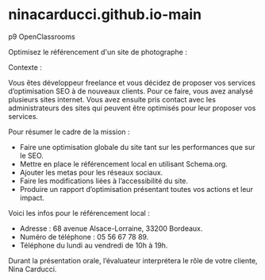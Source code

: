 # ninacarducci.github.io-main
p9 OpenClassrooms

Optimisez le référencement d'un site de photographe :   

Contexte :

Vous êtes développeur freelance et vous décidez de proposer vos services d’optimisation SEO à de nouveaux clients. 
Pour ce faire, vous avez analysé plusieurs sites internet. Vous avez ensuite pris contact avec les administrateurs des sites 
qui peuvent être optimisés pour leur proposer vos services. 


Pour résumer le cadre de la mission : 

- Faire une optimisation globale du site tant sur les performances que sur le SEO.
- Mettre en place le référencement local en utilisant Schema.org.
- Ajouter les metas pour les réseaux sociaux.
- Faire les modifications liées à l’accessibilité du site.
- Produire un rapport d’optimisation présentant toutes vos actions et leur impact.

Voici les infos pour le référencement local :

- Adresse : 68 avenue Alsace-Lorraine, 33200 Bordeaux.
- Numéro de téléphone : 05 56 67 78 89.
- Téléphone du lundi au vendredi de 10h à 19h.



Durant la présentation orale, l’évaluateur interprétera le rôle de votre cliente, Nina Carducci.
